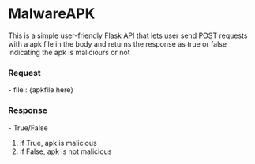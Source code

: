 # MalwareAPK

This is a simple user-friendly Flask API that lets user send POST requests with a apk file in the body and returns the response as true or false indicating the apk is maliciours or not

<h3><b>Request</b></h3>
- file : {apkfile here}
<h3><b>Response</b></h3>
- True/False

1. if True, apk is malicious
2. if False, apk is not malicious
